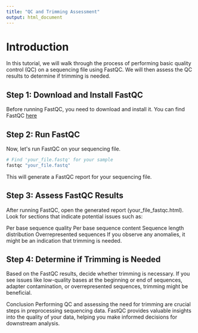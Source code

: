 ```yaml
---
title: "QC and Trimming Assessment"
output: html_document
---
```


# Introduction

In this tutorial, we will walk through the process of performing basic quality control (QC) on a sequencing file using FastQC. We will then assess the QC results to determine if trimming is needed.

## Step 1: Download and Install FastQC
Before running FastQC, you need to download and install it. You can find FastQC [here](https://www.bioinformatics.babraham.ac.uk/projects/fastqc/)

## Step 2: Run FastQC
Now, let's run FastQC on your sequencing file.

  ```bash
# Find 'your_file.fastq' for your sample
fastqc "your_file.fastq"
```
This will generate a FastQC report for your sequencing file.

## Step 3: Assess FastQC Results
After running FastQC, open the generated report (your_file_fastqc.html). Look for sections that indicate potential issues such as:

Per base sequence quality
Per base sequence content
Sequence length distribution
Overrepresented sequences
If you observe any anomalies, it might be an indication that trimming is needed.

## Step 4: Determine if Trimming is Needed
Based on the FastQC results, decide whether trimming is necessary. If you see issues like low-quality bases at the beginning or end of sequences, adapter contamination, or overrepresented sequences, trimming might be beneficial.

Conclusion
Performing QC and assessing the need for trimming are crucial steps in preprocessing sequencing data. FastQC provides valuable insights into the quality of your data, helping you make informed decisions for downstream analysis.
